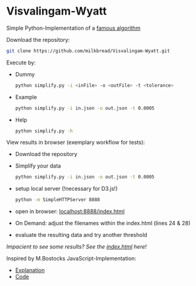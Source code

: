 Visvalingam-Wyatt
=================

Simple Python-Implementation of a [famous algorithm](http://www2.dcs.hull.ac.uk/CISRG/publications/DPs/DP10/DP10.html)

Download the repository:

```sh
git clone https://github.com/milkbread/Visvalingam-Wyatt.git
```


Execute by:

* Dummy
	```sh
	python simplify.py -i <inFile> -o <outFile> -t <tolerance>  	
	```

* Example
	```sh
	python simplify.py -i in.json -o out.json -t 0.0005
	```

* Help
	```sh
	python simplify.py -h
	```

View results in browser (exemplary workflow for tests):

* Download the repository

* Simplify your data

	```sh
	python simplify.py -i in.json -o out.json -t 0.0005
	```

* setup local server (!necessary for D3.js!)

	```sh
	python -m SimpleHTTPServer 8888
	```

* open in browser: [localhost:8888/index.html](http://localhost:8888/index.html)

* On Demand: adjust the filenames within the index.html (lines 24 & 28)

* evaluate the resulting data and try another threshold

*Impacient to see some results? See the [index.html](http://milkbread.github.io/Visvalingam-Wyatt) here!*


Inspired by M.Bostocks JavaScript-Implementation:

* [Explanation](http://bost.ocks.org/mike/simplify/)
* [Code](http://bost.ocks.org/mike/simplify/simplify.js)

